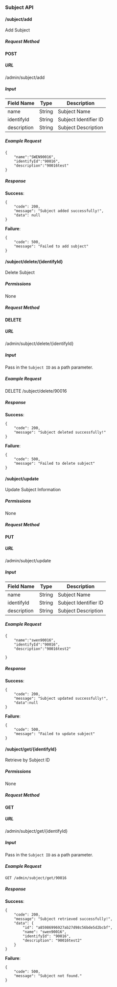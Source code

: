 ### Subject API

#### /subject/add

Add Subject

##### Request Method

**POST**

##### URL

/admin/subject/add

##### Input

| Field Name  | Type   | Description           |
| ----------- | ------ | --------------------- |
| name        | String | Subject Name          |
| identifyId  | String | Subject Identifier ID |
| description | String | Subject Description   |

##### Example Request

```
{
    "name":"SWEN90016",
    "identifyId":"90016",
    "description":"90016test"
}
```

##### Response

**Success**:

```
{
    "code": 200,
    "message": "Subject added successfully!",
    "data": null
}
```

**Failure**:

```
{
    "code": 500,
    "message": "Failed to add subject"
}
```

#### /subject/delete/{identifyId}

Delete Subject

##### Permissions

None

##### Request Method

**DELETE**

##### URL

/admin/subject/delete/{identifyId}

##### Input

Pass in the `Subject ID` as a path parameter.

##### Example Request

DELETE  /subject/delete/90016

##### Response

**Success**:

```
{
    "code": 200,
    "message": "Subject deleted successfully!"
}
```

**Failure**:

```
{
    "code": 500,
    "message": "Failed to delete subject"
}
```

#### /subject/update

Update Subject Information

##### Permissions

None

##### Request Method

**PUT**

##### URL

/admin/subject/update

##### Input

| Field Name  | Type   | Description           |
| ----------- | ------ | --------------------- |
| name        | String | Subject Name          |
| identifyId  | String | Subject Identifier ID |
| description | String | Subject Description   |

##### Example Request

```
{
    "name":"swen90016",
    "identifyId":"90016",
    "description":"90016test2"

}
```

##### Response

**Success**:

```
{
    "code": 200,
    "message": "Subject updated successfully!",
    "data":null
}
```

**Failure**:

```
{
    "code": 500,
    "message": "Failed to update subject"
}
```

#### /subject/get/{identifyId}

Retrieve by Subject ID

##### Permissions

None

##### Request Method

**GET**

##### URL

/admin/subject/get/{identifyId}

##### Input

Pass in the `Subject ID` as a path parameter.

##### Example Request

```
GET /admin/subject/get/90016
```

##### Response

**Success**:

```
{
    "code": 200,
    "message": "Subject retrieved successfully!",
    "data": {
        "id": "a85986996927ab27d98c56bde5d2bcbf",
        "name": "swen90016",
        "identifyId": "90016",
        "description": "90016test2"
    }
}
```

**Failure**:

```
{
    "code": 500,
    "message": "Subject not found."
}
```